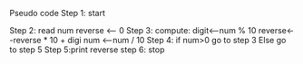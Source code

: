 Pseudo code
Step 1: start

Step 2:  read num 
              reverse <-- 0
 Step 3: compute:
        digit<--num % 10
        reverse<--reverse * 10 + digi
        num <--num / 10
 Step 4: if num>0 go to step 3 
               Else go to step 5
 Step 5:print reverse
 step 6: stop
